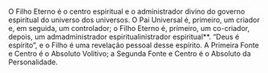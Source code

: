 ﻿O Filho Eterno é o centro espiritual e o administrador divino do governo espiritual do universo dos universos. O Pai Universal é, primeiro, um criador e, em seguida, um controlador; o Filho Eterno é, primeiro, um co-criador, depois, um admadministrador espiritualinistrador espiritual**. “Deus é espírito”, e o Filho é uma revelação pessoal desse espírito. A Primeira Fonte e Centro é o Absoluto Volitivo; a Segunda Fonte e Centro é o Absoluto da Personalidade.